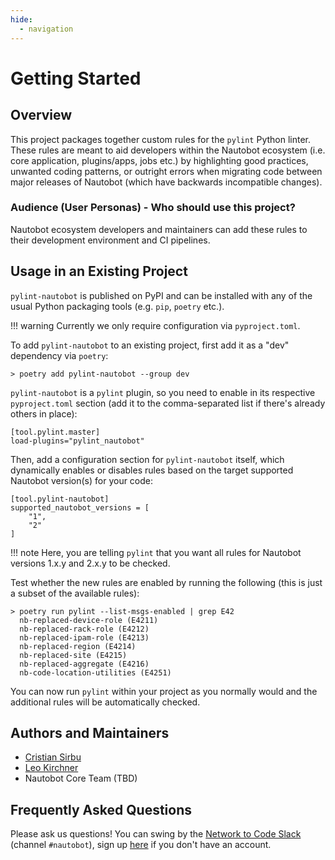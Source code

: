 ```yaml
---
hide:
  - navigation
---
```


# Getting Started

## Overview

This project packages together custom rules for the `pylint` Python linter. These rules are meant to aid developers within the Nautobot ecosystem (i.e. core application, plugins/apps, jobs etc.) by highlighting good practices, unwanted coding patterns, or outright errors when migrating code between major releases of Nautobot (which have backwards incompatible changes).

### Audience (User Personas) - Who should use this project?

Nautobot ecosystem developers and maintainers can add these rules to their development environment and CI pipelines.

## Usage in an Existing Project

`pylint-nautobot` is published on PyPI and can be installed with any of the usual Python packaging tools (e.g. `pip`, `poetry` etc.).

!!! warning
    Currently we only require configuration via `pyproject.toml`.

To add `pylint-nautobot` to an existing project, first add it as a "dev" dependency via `poetry`:

```
> poetry add pylint-nautobot --group dev
```

`pylint-nautobot` is a `pylint` plugin, so you need to enable in its respective `pyproject.toml` section (add it to the comma-separated list if there's already others in place):

```
[tool.pylint.master]
load-plugins="pylint_nautobot"
```

Then, add a configuration section for `pylint-nautobot` itself, which dynamically enables or disables rules based on the target supported Nautobot version(s) for your code:

```
[tool.pylint-nautobot]
supported_nautobot_versions = [
    "1",
    "2"
]
```

!!! note
    Here, you are telling `pylint` that you want all rules for Nautobot versions 1.x.y and 2.x.y to be checked.

Test whether the new rules are enabled by running the following (this is just a subset of the available rules):

```
> poetry run pylint --list-msgs-enabled | grep E42
  nb-replaced-device-role (E4211)
  nb-replaced-rack-role (E4212)
  nb-replaced-ipam-role (E4213)
  nb-replaced-region (E4214)
  nb-replaced-site (E4215)
  nb-replaced-aggregate (E4216)
  nb-code-location-utilities (E4251)
```

You can now run `pylint` within your project as you normally would and the additional rules will be automatically checked.

## Authors and Maintainers

- [Cristian Sirbu](https://github.com/cmsirbu)
- [Leo Kirchner](https://github.com/Kircheneer)
- Nautobot Core Team (TBD)

## Frequently Asked Questions

Please ask us questions! You can swing by the [Network to Code Slack](https://networktocode.slack.com/) (channel `#nautobot`), sign up [here](http://slack.networktocode.com/) if you don't have an account.
